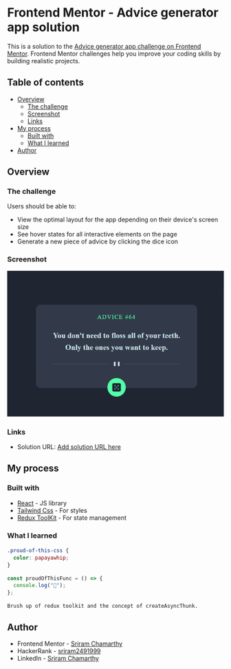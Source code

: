 # Frontend Mentor - Advice generator app solution

This is a solution to the [Advice generator app challenge on Frontend Mentor](https://www.frontendmentor.io/challenges/advice-generator-app-QdUG-13db). Frontend Mentor challenges help you improve your coding skills by building realistic projects.

## Table of contents

- [Overview](#overview)
  - [The challenge](#the-challenge)
  - [Screenshot](#screenshot)
  - [Links](#links)
- [My process](#my-process)
  - [Built with](#built-with)
  - [What I learned](#what-i-learned)
- [Author](#author)

## Overview

### The challenge

Users should be able to:

- View the optimal layout for the app depending on their device's screen size
- See hover states for all interactive elements on the page
- Generate a new piece of advice by clicking the dice icon

### Screenshot

![](./Project-Output.png)

### Links

- Solution URL: [Add solution URL here](https://github.com/Sri1729/Advice-Generator)

## My process

### Built with

- [React](https://reactjs.org/) - JS library
- [Tailwind Css](https://tailwindcss.com/) - For styles
- [Redux ToolKit](https://redux-toolkit.js.org/) - For state management

### What I learned

```css
.proud-of-this-css {
  color: papayawhip;
}
```

```js
const proudOfThisFunc = () => {
  console.log("🎉");
};
```

```
Brush up of redux toolkit and the concept of createAsyncThunk.
```

## Author

- Frontend Mentor - [Sriram Chamarthy](https://www.frontendmentor.io/profile/Sri1729)
- HackerRank - [sriram2491999](https://www.hackerrank.com/sriram2491999)
- LinkedIn - [Sriram Chamarthy](https://www.linkedin.com/in/sriram-chamarthy-063177146/)
